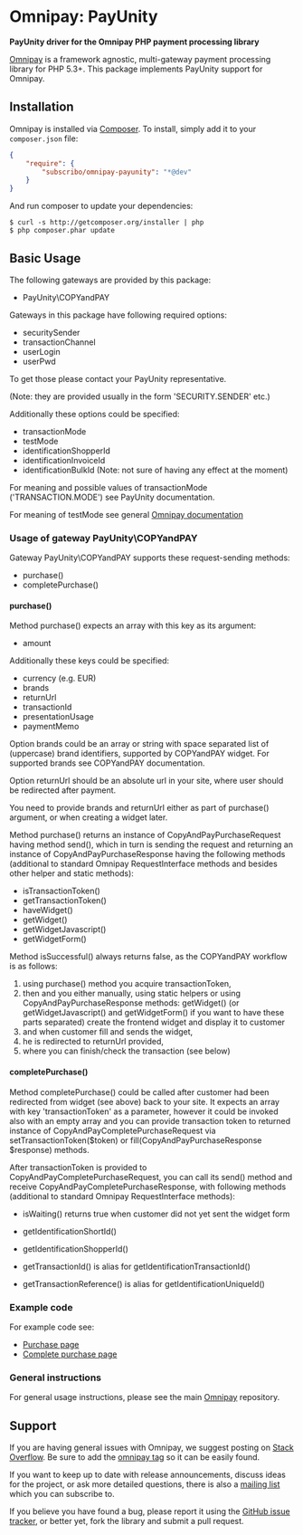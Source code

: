 # Omnipay: PayUnity

**PayUnity driver for the Omnipay PHP payment processing library**

[Omnipay](https://github.com/thephpleague/omnipay) is a framework agnostic, multi-gateway payment
processing library for PHP 5.3+. This package implements PayUnity support for Omnipay.

## Installation

Omnipay is installed via [Composer](http://getcomposer.org/). To install, simply add it
to your `composer.json` file:

```json
{
    "require": {
        "subscribo/omnipay-payunity": "*@dev"
    }
}
```

And run composer to update your dependencies:

    $ curl -s http://getcomposer.org/installer | php
    $ php composer.phar update

## Basic Usage

The following gateways are provided by this package:

* PayUnity\COPYandPAY

Gateways in this package have following required options:

* securitySender
* transactionChannel
* userLogin
* userPwd

To get those please contact your PayUnity representative.

(Note: they are provided usually in the form 'SECURITY.SENDER' etc.)

Additionally these options could be specified:

* transactionMode
* testMode
* identificationShopperId
* identificationInvoiceId
* identificationBulkId (Note: not sure of having any effect at the moment)

For meaning and possible values of transactionMode ('TRANSACTION.MODE') see PayUnity documentation.

For meaning of testMode see general [Omnipay documentation](https://thephpleague.com/omnipay)

### Usage of gateway PayUnity\COPYandPAY

Gateway PayUnity\COPYandPAY supports these request-sending methods:

* purchase()
* completePurchase()

#### purchase()

Method purchase() expects an array with this key as its argument:

* amount

Additionally these keys could be specified:

* currency (e.g. EUR)
* brands
* returnUrl
* transactionId
* presentationUsage
* paymentMemo

Option brands could be an array or string with space separated list of (uppercase) brand identifiers, supported by COPYandPAY widget.
For supported brands see COPYandPAY documentation.

Option returnUrl should be an absolute url in your site, where user should be redirected after payment.

You need to provide brands and returnUrl either as part of purchase() argument, or when creating a widget later.

Method purchase() returns an instance of CopyAndPayPurchaseRequest having method send(), which in turn is sending the request and returning an instance of CopyAndPayPurchaseResponse having the following methods (additional to standard Omnipay RequestInterface methods and besides other helper and static methods):

* isTransactionToken()
* getTransactionToken()
* haveWidget()
* getWidget()
* getWidgetJavascript()
* getWidgetForm()

Method isSuccessful() always returns false, as the COPYandPAY workflow is as follows:

  1. using purchase() method you acquire transactionToken,
  2. then and you either manually, using static helpers
     or using CopyAndPayPurchaseResponse methods: getWidget()
     (or getWidgetJavascript() and getWidgetForm() if you want to have these parts separated)
     create the frontend widget and display it to customer
  3. and when customer fill and sends the widget,
  4. he is redirected to returnUrl provided,
  5. where you can finish/check the transaction (see below)

#### completePurchase()

Method completePurchase() could be called after customer had been redirected from widget (see above) back to your site.
It expects an array with key 'transactionToken' as a parameter,
however it could be invoked also with an empty array
and you can provide transaction token to returned instance of CopyAndPayCompletePurchaseRequest
via setTransactionToken($token) or fill(CopyAndPayPurchaseResponse $response) methods.

After transactionToken is provided to CopyAndPayCompletePurchaseRequest, you can call its send() method and receive CopyAndPayCompletePurchaseResponse, with following methods (additional to standard Omnipay RequestInterface methods):

* isWaiting() returns true when customer did not yet sent the widget form
* getIdentificationShortId()
* getIdentificationShopperId()

* getTransactionId() is alias for getIdentificationTransactionId()
* getTransactionReference() is alias for getIdentificationUniqueId()

### Example code

For example code see:

* [Purchase page](docs/example/purchase.php)
* [Complete purchase page](docs/example/complete_purchase.php)

### General instructions

For general usage instructions, please see the main [Omnipay](https://github.com/thephpleague/omnipay)
repository.

## Support

If you are having general issues with Omnipay, we suggest posting on
[Stack Overflow](http://stackoverflow.com/). Be sure to add the
[omnipay tag](http://stackoverflow.com/questions/tagged/omnipay) so it can be easily found.

If you want to keep up to date with release announcements, discuss ideas for the project,
or ask more detailed questions, there is also a [mailing list](https://groups.google.com/forum/#!forum/omnipay) which
you can subscribe to.

If you believe you have found a bug, please report it using the [GitHub issue tracker](https://github.com/thephpleague/omnipay-dummy/issues),
or better yet, fork the library and submit a pull request.
